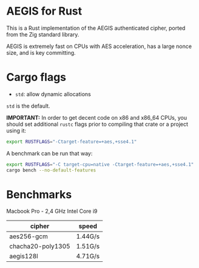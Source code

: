 # AEGIS for Rust

This is a Rust implementation of the AEGIS authenticated cipher,
ported from the Zig standard library.

AEGIS is extremely fast on CPUs with AES acceleration, has a
large nonce size, and is key committing.

# Cargo flags

- `std`: allow dynamic allocations

`std` is the default.

**IMPORTANT:** In order to get decent code on x86 and x86_64 CPUs, you should set
additional `rustc` flags prior to compiling that crate or a project using it:

```sh
export RUSTFLAGS="-Ctarget-feature=+aes,+sse4.1"
```

A benchmark can be run that way:

```sh
export RUSTFLAGS="-C target-cpu=native -Ctarget-feature=+aes,+sse4.1"
cargo bench --no-default-features
```

# Benchmarks

Macbook Pro - 2,4 GHz Intel Core i9

| cipher            | speed   |
| ----------------- | ------- |
| aes256-gcm        | 1.44G/s |
| chacha20-poly1305 | 1.51G/s |
| aegis128l         | 4.71G/s |